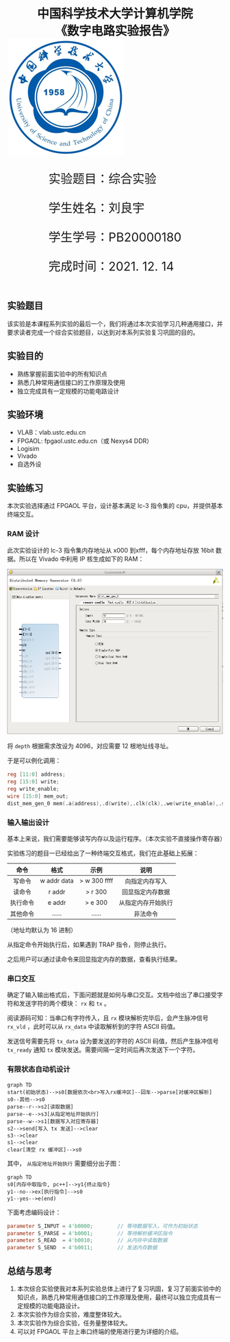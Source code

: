 <div style="text-align:center;font-size:2em;font-weight:bold">中国科学技术大学计算机学院</div>




<div style="text-align:center;font-size:2em;font-weight:bold">《数字电路实验报告》</div>







<img src="../logo.png" style="zoom: 50%;" />







<div style="display:flex;justify-content:center;font-size:2em">
<div>
<p>实验题目：综合实验</p>
<p>学生姓名：刘良宇</p>
<p>学生学号：PB20000180</p>
<p>完成时间：2021. 12. 14</p>
</div>
</div>





<div style="page-break-after:always"></div>

## 实验题目

该实验是本课程系列实验的最后一个，我们将通过本次实验学习几种通用接口，并要求读者完成一个综合实验题目，以达到对本系列实验复习巩固的目的。

## 实验目的

- 熟练掌握前面实验中的所有知识点
- 熟悉几种常用通信接口的工作原理及使用
- 独立完成具有一定规模的功能电路设计

## 实验环境

- VLAB：vlab.ustc.edu.cn
- FPGAOL: fpgaol.ustc.edu.cn（或 Nexys4 DDR）
- Logisim
- Vivado
- 自选外设

## 实验练习

本次实验选择通过 FPGAOL 平台，设计基本满足 lc-3 指令集的 cpu，并提供基本终端交互。

### RAM 设计

此次实验设计的 lc-3 指令集内存地址从 x000 到xfff，每个内存地址存放 16bit 数据。所以在 Vivado 中利用 IP 核生成如下的 RAM：

![](image/ram.png)

将 `depth` 根据需求改设为 4096，对应需要 12 根地址线寻址。

于是可以例化调用：

```verilog
reg [11:0] address;
reg [15:0] write;
reg write_enable;
wire [15:0] mem_out;
dist_mem_gen_0 mem(.a(address),.d(write),.clk(clk),.we(write_enable),.spo(mem_out));
```

### 输入输出设计

基本上来说，我们需要能够读写内存以及运行程序。（本次实验不直接操作寄存器）

实验练习的题目一已经给出了一种终端交互格式，我们在此基础上拓展：

|   命令   |    格式     |     示例     |        说明        |
| :------: | :---------: | :----------: | :----------------: |
|  写命令  | w addr data | > w 300 ffff |   向指定内存写入   |
|  读命令  |   r addr    |   > r 300    |  回显指定内存数据  |
| 执行命令 |   e addr    |   > e 300    | 从指定内存开始执行 |
| 其他命令 |   ......    |    ......    |      非法命令      |

（地址均默认为 16 进制）

从指定命令开始执行后，如果遇到 TRAP 指令，则停止执行。

之后用户可以通过读命令来回显指定内存的数据，查看执行结果。

### 串口交互

确定了输入输出格式后，下面问题就是如何与串口交互。文档中给出了串口接受字符和发送字符的两个模块： `rx` 和 `tx` 。

阅读源码可知：当串口有字符传入，且 `rx` 模块解析完毕后，会产生脉冲信号 `rx_vld` ，此时可以从 `rx_data` 中读取解析到的字符 ASCII 码值。

发送信号需要先将 `tx_data` 设为要发送的字符的 ASCII 码值，然后产生脉冲信号 `tx_ready` 通知 `tx` 模块发送。需要间隔一定时间后再次发送下一个字符。

### 有限状态自动机设计

```mermaid
graph TD
start(初始状态)-->s0[数据依次<br>写入rx缓冲区]--回车-->parse[对缓冲区解析]
s0--其他-->s0
parse--r-->s2[读取数据]
parse--e-->s3[从指定地址开始执行]
parse--w-->s1[数据写入对应寄存器]
s2-->send[写入 tx 发送]-->clear
s3-->clear
s1-->clear
clear[清空 rx 缓冲区]-->s0
```

其中， `从指定地址开始执行` 需要细分出子图：

```mermaid
graph TD
s0[内存中取指令, pc++]-->y1{终止指令}
y1--no-->ex[执行指令]-->s0
y1--yes-->e(end)
```

下面考虑编码设计：

```verilog
parameter S_INPUT = 4'b0000;		// 等待数据写入，可作为初始状态
parameter S_PARSE = 4'b0001;		// 等待解析缓冲区指令
parameter S_READ  = 4'b0010;		// 从内存中读取数据
parameter S_SEND  = 4'b0011;		// 发送内存数据 
```



## 总结与思考

1. 本次综合实验使我对本系列实验总体上进行了复习巩固，复习了前面实验中的知识点，熟悉几种常用通信接口的工作原理及使用，最终可以独立完成具有一定规模的功能电路设计。
2. 本次实验作为综合实验，难度整体较大。
3. 本次实验作为综合实验，任务量整体较大。
4. 可以对 FPGAOL 平台上串口终端的使用进行更为详细的介绍。